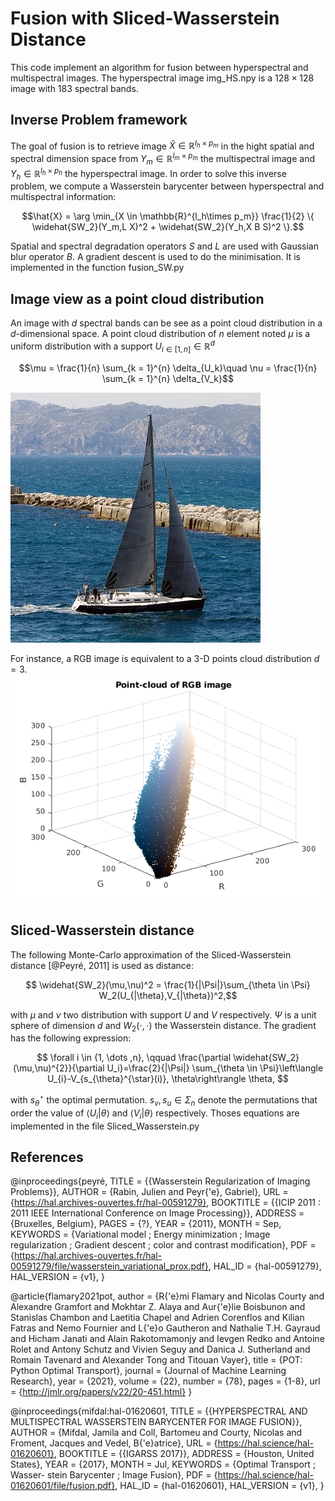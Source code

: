 # Fusion with Sliced-Wasserstein Distance 

This code implement an algorithm for fusion between hyperspectral and multispectral images. The hyperspectral image img_HS.npy is a $128\times 128$ image with $183$ spectral bands.

## Inverse Problem framework 

The goal of fusion is to retrieve image $\hat{X} \in \mathbb{R}^{l_h\times p_m}$ in the hight spatial and spectral dimension space from $Y_m \in \mathbb{R}^{l_m\times p_m}$ the multispectral image and $Y_h \in \mathbb{R}^{l_h\times p_h}$ the hyperspectral image. In order to solve this inverse problem, we compute a Wasserstein barycenter between hyperspectral and multispectral information:

$$\hat{X} = \arg \min_{X \in \mathbb{R}^{l_h\times p_m}} \frac{1}{2} \{ \widehat{SW_2}(Y_m,L X)^2 + \widehat{SW_2}(Y_h,X B S)^2 \}.$$

Spatial and spectral degradation operators $S$ and $L$ are used with Gaussian blur operator $B$. A gradient descent is used to do the minimisation. It is implemented in the function fusion_SW.py
## Image view as a point cloud distribution

An image with $d$ spectral bands can be see as a point cloud distribution in a $d$-dimensional space. A point cloud distribution of $n$ element noted $\mu$ is a uniform distribution with a support $U_{i \in [1,n]} \in \mathbb{R}^{d}$

$$\mu = \frac{1}{n} \sum_{k = 1}^{n} \delta_{U_k}\quad \nu = \frac{1}{n} \sum_{k = 1}^{n} \delta_{V_k}$$

![boat3](/figures/boat3.jpg)

For instance, a RGB image is equivalent to a 3-D points cloud distribution $d=3$. 
![RGB_points](/figures/RGB_points.png) 

## Sliced-Wasserstein distance 

The following Monte-Carlo approximation of the Sliced-Wasserstein distance [@Peyré, 2011] is used as distance:

$$ \widehat{SW_2}(\mu,\nu)^2 = \frac{1}{|\Psi|}\sum_{\theta \in \Psi} W_2(U_{|\theta},V_{|\theta})^2,$$

with $\mu$ and $\nu$ two distribution with support $U$ and $V$ respectively. $\Psi$ is a unit sphere of dimension $d$ and $W_2(\cdot,\cdot)$ the Wasserstein distance. The gradient has the following expression:

$$ \forall i \in {1, \dots ,n}, \qquad \frac{\partial \widehat{SW_2}(\mu,\nu)^{2}}{\partial U_i}=\frac{2}{|\Psi|} \sum_{\theta \in \Psi}\left\langle U_{i}-V_{s_{\theta}^{\star}(i)}, \theta\right\rangle \theta, $$

with $s_{\theta}^{\star}$ the optimal permutation. $s_v, s_u \in \Sigma_{n}$ denote the permutations that order the value of $\langle U_i | \theta \rangle$ and $\langle V_i | \theta \rangle$ respectively. Thoses equations are implemented in the file Sliced_Wasserstein.py

## References
@inproceedings{peyré,
  TITLE = {{Wasserstein Regularization of Imaging Problems}},
  AUTHOR = {Rabin, Julien and Peyr{\'e}, Gabriel},
  URL = {https://hal.archives-ouvertes.fr/hal-00591279},
  BOOKTITLE = {{ICIP 2011 : 2011 IEEE International Conference on Image Processing}},
  ADDRESS = {Bruxelles, Belgium},
  PAGES = {?},
  YEAR = {2011},
  MONTH = Sep,
  KEYWORDS = {Variational model ; Energy minimization ; Image regularization ; Gradient descent ; color and contrast modification},
  PDF = {https://hal.archives-ouvertes.fr/hal-00591279/file/wasserstein_variational_prox.pdf},
  HAL_ID = {hal-00591279},
  HAL_VERSION = {v1},
}

@article{flamary2021pot, author = {R{'e}mi Flamary and Nicolas Courty and Alexandre Gramfort and Mokhtar Z. Alaya and Aur{'e}lie Boisbunon and Stanislas Chambon and Laetitia Chapel and Adrien Corenflos and Kilian Fatras and Nemo Fournier and L{'e}o Gautheron and Nathalie T.H. Gayraud and Hicham Janati and Alain Rakotomamonjy and Ievgen Redko and Antoine Rolet and Antony Schutz and Vivien Seguy and Danica J. Sutherland and Romain Tavenard and Alexander Tong and Titouan Vayer}, title = {POT: Python Optimal Transport}, journal = {Journal of Machine Learning Research}, year = {2021}, volume = {22}, number = {78}, pages = {1-8}, url = {http://jmlr.org/papers/v22/20-451.html} }

@inproceedings{mifdal:hal-01620601,
  TITLE = {{HYPERSPECTRAL AND MULTISPECTRAL WASSERSTEIN BARYCENTER FOR IMAGE FUSION}},
  AUTHOR = {Mifdal, Jamila and Coll, Bartomeu and Courty, Nicolas and Froment, Jacques and Vedel, B{\'e}atrice},
  URL = {https://hal.science/hal-01620601},
  BOOKTITLE = {{IGARSS 2017}},
  ADDRESS = {Houston, United States},
  YEAR = {2017},
  MONTH = Jul,
  KEYWORDS = {Optimal Transport ; Wasser- stein Barycenter ; Image Fusion},
  PDF = {https://hal.science/hal-01620601/file/fusion.pdf},
  HAL_ID = {hal-01620601},
  HAL_VERSION = {v1},
}
